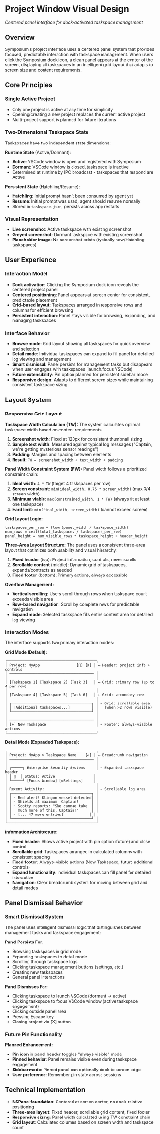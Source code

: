 # Project Window Visual Design

*Centered panel interface for dock-activated taskspace management*

## Overview

Symposium's project interface uses a centered panel system that provides focused, predictable interaction with taskspace management. When users click the Symposium dock icon, a clean panel appears at the center of the screen, displaying all taskspaces in an intelligent grid layout that adapts to screen size and content requirements.

## Core Principles

### Single Active Project
- Only one project is active at any time for simplicity
- Opening/creating a new project replaces the current active project
- Multi-project support is planned for future iterations

### Two-Dimensional Taskspace State
Taskspaces have two independent state dimensions:

**Runtime State** (Active/Dormant):
- **Active**: VSCode window is open and registered with Symposium
- **Dormant**: VSCode window is closed, taskspace is inactive
- Determined at runtime by IPC broadcast - taskspaces that respond are Active

**Persistent State** (Hatchling/Resume):
- **Hatchling**: Initial prompt hasn't been consumed by agent yet
- **Resume**: Initial prompt was used, agent should resume normally  
- Stored in `taskspace.json`, persists across app restarts

### Visual Representation
- **Live screenshot**: Active taskspace with existing screenshot
- **Greyed screenshot**: Dormant taskspace with existing screenshot
- **Placeholder image**: No screenshot exists (typically new/Hatchling taskspaces)

## User Experience

### Interaction Model
- **Dock activation**: Clicking the Symposium dock icon reveals the centered project panel
- **Centered positioning**: Panel appears at screen center for consistent, predictable placement
- **Grid-based layout**: Taskspaces arranged in responsive rows and columns for efficient browsing
- **Persistent interaction**: Panel stays visible for browsing, expanding, and managing taskspaces

### Interface Behavior
- **Browse mode**: Grid layout showing all taskspaces for quick overview and selection
- **Detail mode**: Individual taskspaces can expand to fill panel for detailed log viewing and management
- **Smart dismissal**: Panel persists for management tasks but disappears when user engages with taskspaces (launch/focus VSCode)
- **Future extensibility**: Pin option planned for persistent sidebar mode
- **Responsive design**: Adapts to different screen sizes while maintaining consistent taskspace sizing

## Layout System

### Responsive Grid Layout

**Taskspace Width Calculation (TW):**
The system calculates optimal taskspace width based on content requirements:

1. **Screenshot width**: Fixed at 120px for consistent thumbnail sizing
2. **Sample text width**: Measured against typical log messages ("Captain, we're getting mysterious sensor readings")
3. **Padding**: Margins and spacing between elements
4. **Result**: `TW = screenshot_width + text_width + padding`

**Panel Width Constraint System (PW):**
Panel width follows a prioritized constraint chain:

1. **Ideal width**: `4 * TW` (target 4 taskspaces per row)
2. **Screen constraint**: `min(ideal_width, 0.75 * screen_width)` (max 3/4 screen width)
3. **Minimum viable**: `max(constrained_width, 1 * TW)` (always fit at least one taskspace)
4. **Hard limit**: `min(final_width, screen_width)` (cannot exceed screen)

**Grid Layout Logic:**
```
taskspaces_per_row = floor(panel_width / taskspace_width)
num_rows = ceil(total_taskspaces / taskspaces_per_row)
panel_height = num_visible_rows * taskspace_height + header_height
```

**Three-Area Layout Structure:**
The panel uses a consistent three-area layout that optimizes both usability and visual hierarchy:

1. **Fixed header** (top): Project information, controls, never scrolls
2. **Scrollable content** (middle): Dynamic grid of taskspaces, expands/contracts as needed  
3. **Fixed footer** (bottom): Primary actions, always accessible

**Overflow Management:**
- **Vertical scrolling**: Users scroll through rows when taskspace count exceeds visible area
- **Row-based navigation**: Scroll by complete rows for predictable navigation
- **Expand mode**: Selected taskspace fills entire content area for detailed log viewing

### Interaction Modes

The interface supports two primary interaction modes:

**Grid Mode (Default):**
```
┌─────────────────────────────────────────┐
│ Project: MyApp                 [📌] [X] │ ← Header: project info + controls
│ ─────────────────────────────────────── │
│                                         │
│ [Taskspace 1] [Taskspace 2] [Task 3]   │ ← Grid: primary row (up to 4 per row)
│                                         │
│ [Taskspace 4] [Taskspace 5] [Task 6]   │ ← Grid: secondary row
│                                         │
│ ┌─────────────────────────────────────┐ │ ← Grid: scrollable area
│ │ [Additional taskspaces...]          │ │   (when >2 rows visible)
│ └─────────────────────────────────────┘ │
│                                         │
│ ─────────────────────────────────────── │
│ [+] New Taskspace                       │ ← Footer: always-visible actions
└─────────────────────────────────────────┘
```

**Detail Mode (Expanded Taskspace):**
```
┌─────────────────────────────────────────┐
│ Project: MyApp > Taskspace Name    [↩] │ ← Breadcrumb navigation
│ ─────────────────────────────────────── │
│                                         │
│ ┌─────┐ Enterprise Security Systems     │ ← Expanded taskspace header
│ │ 📸  │ Status: Active                  │
│ └─────┘ [Focus Window] [⚙Settings]     │
│                                         │
│ Recent Activity:                        │ ← Scrollable log area
│ ┌─────────────────────────────────────┐ │
│ │ • Red alert! Klingon vessel detected│ │
│ │ • Shields at maximum, Captain!      │ │
│ │ • Scotty reports: "She cannae take  │ │
│ │   much more of this, Captain!"      │ │
│ │ • [... 47 more entries]            │ │
│ └─────────────────────────────────────┘ │
└─────────────────────────────────────────┘
```

**Information Architecture:**
- **Fixed header**: Shows active project with pin option (future) and close control
- **Scrollable grid**: Taskspaces arranged in calculated columns with consistent spacing
- **Fixed footer**: Always-visible actions (New Taskspace, future additional controls)
- **Expand functionality**: Individual taskspaces can fill panel for detailed interaction
- **Navigation**: Clear breadcrumb system for moving between grid and detail modes

## Panel Dismissal Behavior

### Smart Dismissal System
The panel uses intelligent dismissal logic that distinguishes between management tasks and taskspace engagement:

**Panel Persists For:**
- Browsing taskspaces in grid mode
- Expanding taskspaces to detail mode
- Scrolling through taskspace logs
- Clicking taskspace management buttons (settings, etc.)
- Creating new taskspaces
- General panel interactions

**Panel Dismisses For:**
- Clicking taskspace to launch VSCode (dormant → active)
- Clicking taskspace to focus VSCode window (active taskspace engagement)
- Clicking outside panel area
- Pressing Escape key
- Closing project via [X] button

### Future Pin Functionality
**Planned Enhancement:**
- **Pin icon** in panel header toggles "always visible" mode
- **Pinned behavior**: Panel remains visible even during taskspace engagement
- **Sidebar mode**: Pinned panel can optionally dock to screen edge
- **User preference**: Remember pin state across sessions

## Technical Implementation

- **NSPanel foundation**: Centered at screen center, no dock-relative positioning
- **Three-area layout**: Fixed header, scrollable grid content, fixed footer
- **Responsive sizing**: Panel width calculated using TW constraint chain
- **Grid layout**: Calculated columns based on screen width and taskspace count